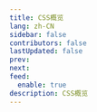 ```yaml
---
title: CSS概览
lang: zh-CN
sidebar: false
contributors: false
lastUpdated: false
prev: 
next: 
feed:
  enable: true
description: CSS概览
---
```


<iframe :src="iframeSrc" class="box-iframe-css" frameborder="0"></iframe>

<script setup>
import { h, ref, nextTick, watch, onMounted, onBeforeUnmount } from 'vue'
import { useRoute } from 'vue-router'

const isProd = process.env.NODE_ENV === 'production'
let iframeSrc = isProd ? 'https://onresize.github.io/web-blogs/pageCom/css.html' : 'https://localhost:9008/web-blogs/pageCom/css.html'
</script>

<style>
.box-iframe-css {
  position: absolute;
  left: 0;
  width: 100%;
  height: calc(100vh - 3.6rem);
  box-sizing: border-box;
  border: none
}
</style>